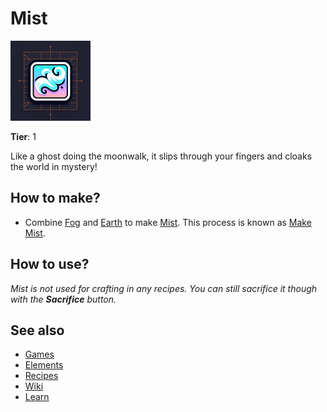 # Mist

![](../images/item.mist.png)

**Tier**: 1

Like a ghost doing the moonwalk, it slips through your fingers and cloaks the world in mystery!

## How to make?

* Combine [Fog](/wiki/elements/fog) and [Earth](/wiki/elements/earth) to make [Mist](/wiki/elements/mist). This process is known as [Make Mist](/wiki/recipes/make-mist).

## How to use?

_Mist is not used for crafting in any recipes. You can still sacrifice it though with the **Sacrifice** button._

## See also

* [Games](/wiki/games)
* [Elements](/wiki/elements)
* [Recipes](/wiki/recipes)
* [Wiki](/wiki/index)
* [Learn](/learn/index)